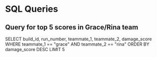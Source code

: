 # SQL Queries

## Query for top 5 scores in Grace/Rina team
SELECT 
  build_id, 
  run_number, 
  teammate_1, 
  teammate_2, 
  damage_score 
WHERE 
  teammate_1 == "grace" 
  AND teammate_2 == "rina" 
ORDER BY 
  damage_score DESC 
LIMIT 5